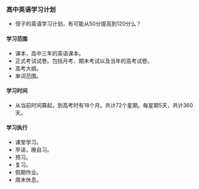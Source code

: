 ### 高中英语学习计划
- 侄子的英语学习计划，有可能从50分提高到120分么？
#### 学习范围
- 课本，高中三年的英语课本。
- 正式考试试卷。包括月考、期末考试以及当年的高考试卷。
- 高考大纲。
- 单词范围。

#### 学习时间
- 从当前时间算起，到高考时有18个月。共计72个星期。每星期5天，共计360天。
#### 学习执行
- 课堂学习。
- 早读，晚自习。
- 预习。
- 复习。
- 假期作业。
- 周末休息。
